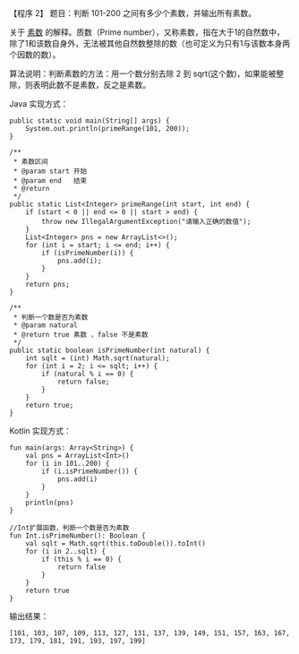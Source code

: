 【程序 2】 题目：判断 101-200 之间有多少个素数，并输出所有素数。

关于 [素数](https://zh.wikipedia.org/wiki/素数) 的解释。质数（Prime number），又称素数，指在大于1的自然数中，除了1和该数自身外，无法被其他自然数整除的数（也可定义为只有1与该数本身两个因数的数）。

算法说明：判断素数的方法：用一个数分别去除 2 到 sqrt\(这个数\)，如果能被整除，则表明此数不是素数，反之是素数。

Java 实现方式：

```
public static void main(String[] args) {
    System.out.println(primeRange(101, 200));
}

/**
 * 素数区间
 * @param start 开始
 * @param end   结束
 * @return
 */
public static List<Integer> primeRange(int start, int end) {
    if (start < 0 || end <= 0 || start > end) {
        throw new IllegalArgumentException("请输入正确的数值");
    }
    List<Integer> pns = new ArrayList<>();
    for (int i = start; i <= end; i++) {
        if (isPrimeNumber(i)) {
            pns.add(i);
        }
    }
    return pns;
}

/**
 * 判断一个数是否为素数
 * @param natural
 * @return true 素数 ，false 不是素数
 */
public static boolean isPrimeNumber(int natural) {
    int sqlt = (int) Math.sqrt(natural);
    for (int i = 2; i <= sqlt; i++) {
        if (natural % i == 0) {
            return false;
        }
    }
    return true;
}
```

Kotlin 实现方式：

```
fun main(args: Array<String>) {
    val pns = ArrayList<Int>()
    for (i in 101..200) {
        if (i.isPrimeNumber()) {
            pns.add(i)
        }
    }
    println(pns)
}

//Int扩展函数，判断一个数是否为素数
fun Int.isPrimeNumber(): Boolean {
    val sqlt = Math.sqrt(this.toDouble()).toInt()
    for (i in 2..sqlt) {
        if (this % i == 0) {
            return false
        }
    }
    return true
}
```

输出结果：

```
[101, 103, 107, 109, 113, 127, 131, 137, 139, 149, 151, 157, 163, 167, 173, 179, 181, 191, 193, 197, 199]
```



